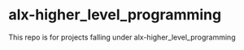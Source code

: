 # alx-higher_level_programming
This repo is for projects falling under alx-higher_level_programming
